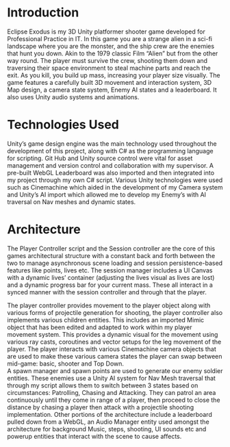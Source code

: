 <h1>Introduction</h1>
Eclipse Exodus is my 3D Unity platformer shooter game developed for Professional Practice in IT. In this 
game you are a strange alien in a sci-fi landscape where you are the monster, and the ship crew are the 
enemies that hunt you down. Akin to the 1979 classic Film “Alien” but from the other way round. The 
player must survive the crew, shooting them down and traversing their space environment to steal machine 
parts and reach the exit. As you kill, you build up mass, increasing your player size visually. The game 
features a carefully built 3D movement and interaction system, 3D Map design, a camera state system, 
Enemy AI states and a leaderboard. It also uses Unity audio systems and animations.
<br>

<h1>Technologies Used</h1>
Unity’s game design engine was the main technology used throughout the development of this project, 
along with C# as the programming language for scripting. Git Hub and Unity source control were vital for 
asset management and version control and collaboration with my supervisor. A pre-built WebGL 
Leaderboard was also imported and then integrated into my project through my own C# script. Various 
Unity technologies were used such as Cinemachine which aided in the development of my Camera system 
and Unity’s AI import which allowed me to develop my Enemy’s with AI traversal on Nav meshes and 
dynamic states.
<br>

<h1>Architecture</h1>
The Player Controller script and the Session controller are the core of this games architectural structure with a 
constant back and forth between the two to manage asynchronous scene loading and session persistence-based 
features like points, lives etc. The session manager includes a UI Canvas with a dynamic lives’ container (adjusting the 
lives visual as lives are lost) and a dynamic progress bar for your current mass. These all interact in a synced manner 
with the session controller and through that the player.
<br>

The player controller provides movement to the player object along with various forms of projectile generation for 
shooting, the player controller also implements various children entities. This includes an imported Mimic object that 
has been edited and adapted to work within my player movement system. This provides a dynamic visual for the 
movement using various ray casts, coroutines and vector setups for the leg movement of the player. The player 
interacts with various Cinemachine camera objects that are used to make these various camera states the player can 
swap between mid-game: basic, shooter and Top Down.
<br>
A spawn manager and spawn points are used to generate our enemy soldier entities. These enemies use a Unity AI 
system for Nav Mesh traversal that through my script allows them to switch between 3 states based on 
circumstances: Patrolling, Chasing and Attacking. They can patrol an area continuously until they come in range of a 
player, then proceed to close the distance by chasing a player then attack with a projectile shooting implementation. 
Other portions of the architecture include a leaderboard pulled down from a WebGL, an Audio Manager entity used 
amongst the architecture for background Music, steps, shooting, UI sounds etc and powerup entities that interact 
with the scene to cause affects.

